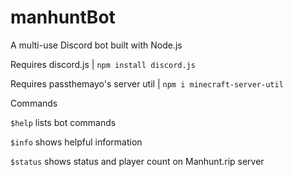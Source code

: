 # manhuntBot
A multi-use Discord bot built with Node.js

Requires discord.js | `npm install discord.js`

Requires passthemayo's server util | `npm i minecraft-server-util`

Commands

`$help` lists bot commands

`$info` shows helpful information

`$status` shows status and player count on Manhunt.rip server

